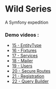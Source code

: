 <h1>Wild Series</h1>
A Symfony expedition

### Demo videos :

- [15 - EntityType](https://drive.google.com/file/d/16Euj_BNl4zkggClFDsOvCKEiv6uRUcl9/view?usp=sharing)
- [16 - Fixtures](https://drive.google.com/file/d/1rLwKjC3zAC6djFLJCf8QGNNXxuWXQ-EG/view?usp=sharing)
- [17 - Services](https://drive.google.com/file/d/1ZbeS9VqTYAFz-XPHKDmh_o9afTI6PgHu/view?usp=sharing)
- [18 - Mailer](https://drive.google.com/file/d/1V6_lLmijPJkLmgM2Azs18gc25kE8tKHY/view?usp=sharing)
- [19 - Users](https://drive.google.com/file/d/1l0bvn2OnMNemn8sybsZmol95K6XrptUe/view?usp=sharing)
- [20 - Secure Routes](https://drive.google.com/file/d/1TsQDR8KusoBYqSWbD8py07BIzcw9UaIJ/view?usp=sharing)
- [21 - Registration](https://drive.google.com/file/d/1kEeEHywu1Axb2C_W6Zci9S4n30L9KUPd/view?usp=sharing)
- [22 - Query Builder](https://drive.google.com/file/d/1DrgIacpizU4QnaTELL1r5Vx2sRaBzr0e/view?usp=sharing)
